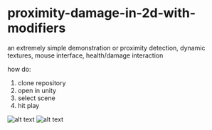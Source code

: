 # proximity-damage-in-2d-with-modifiers
an extremely simple demonstration or proximity detection, dynamic textures, mouse interface, health/damage interaction


how do:
1) clone repository
2) open in unity
3) select scene
4) hit play

![alt text](https://i.imgur.com/ZLcMh3a.png)
![alt text](https://i.imgur.com/iwwa5L8.png)
